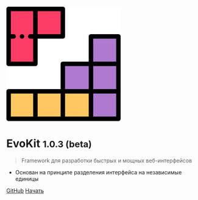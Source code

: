 <!-- _coverpage.md -->

![logo](_media/logo.svg)

# EvoKit <small>1.0.3 (beta)</small>

> Framework для разработки быстрых и мощных веб-интерфейсов

* Основан на принципе разделения интерфейса на независимые единицы

[GitHub](https://github.com/docccdev/evokit)
[Начать](#evokit)
